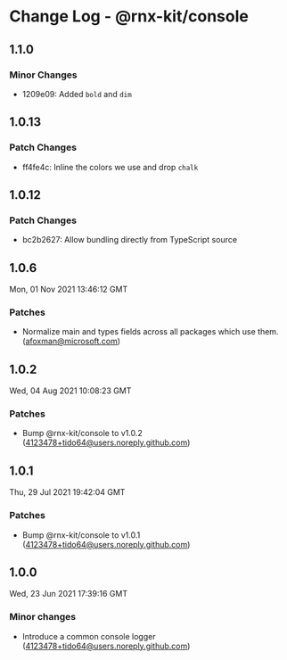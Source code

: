 # Change Log - @rnx-kit/console

## 1.1.0

### Minor Changes

- 1209e09: Added `bold` and `dim`

## 1.0.13

### Patch Changes

- ff4fe4c: Inline the colors we use and drop `chalk`

## 1.0.12

### Patch Changes

- bc2b2627: Allow bundling directly from TypeScript source

## 1.0.6

Mon, 01 Nov 2021 13:46:12 GMT

### Patches

- Normalize main and types fields across all packages which use them. (afoxman@microsoft.com)

## 1.0.2

Wed, 04 Aug 2021 10:08:23 GMT

### Patches

- Bump @rnx-kit/console to v1.0.2 (4123478+tido64@users.noreply.github.com)

## 1.0.1

Thu, 29 Jul 2021 19:42:04 GMT

### Patches

- Bump @rnx-kit/console to v1.0.1 (4123478+tido64@users.noreply.github.com)

## 1.0.0

Wed, 23 Jun 2021 17:39:16 GMT

### Minor changes

- Introduce a common console logger (4123478+tido64@users.noreply.github.com)
